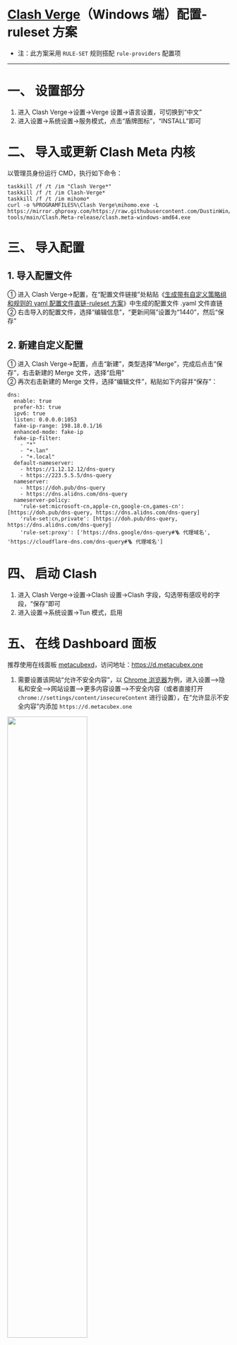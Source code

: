 # [Clash Verge](https://github.com/MetaCubeX/clash-verge)（Windows 端）配置-ruleset 方案
- 注：此方案采用 `RULE-SET` 规则搭配 `rule-providers` 配置项
---
# 一、 设置部分
1. 进入 Clash Verge->设置->Verge 设置->语言设置，可切换到“中文”
2. 进入设置->系统设置->服务模式，点击“盾牌图标”，“INSTALL”即可
# 二、 导入或更新 Clash Meta 内核
以管理员身份运行 CMD，执行如下命令：
```
taskkill /f /t /im "Clash Verge*"
taskkill /f /t /im Clash-Verge*
taskkill /f /t /im mihomo*
curl -o %PROGRAMFILES%\Clash Verge\mihomo.exe -L https://mirror.ghproxy.com/https://raw.githubusercontent.com/DustinWin/clash-tools/main/Clash.Meta-release/clash.meta-windows-amd64.exe
```
# 三、 导入配置
## 1. 导入配置文件
① 进入 Clash Verge->配置，在“配置文件链接”处粘贴《[生成带有自定义策略组和规则的 yaml 配置文件直链-ruleset 方案](https://github.com/DustinWin/clash-tutorials/blob/main/%E6%95%99%E7%A8%8B%E5%90%88%E9%9B%86/%E5%9F%BA%E7%A1%80%E7%AF%87/%E7%94%9F%E6%88%90%E5%B8%A6%E6%9C%89%E8%87%AA%E5%AE%9A%E4%B9%89%E7%AD%96%E7%95%A5%E7%BB%84%E5%92%8C%E8%A7%84%E5%88%99%E7%9A%84%20yaml%20%E9%85%8D%E7%BD%AE%E6%96%87%E4%BB%B6%E7%9B%B4%E9%93%BE-ruleset%20%E6%96%B9%E6%A1%88.md)》中生成的配置文件 .yaml 文件直链  
② 右击导入的配置文件，选择“编辑信息”，“更新间隔”设置为“1440”，然后“保存”
## 2. 新建自定义配置
① 进入 Clash Verge->配置，点击“新建”，类型选择“Merge”，完成后点击“保存”，右击新建的 Merge 文件，选择“启用”  
② 再次右击新建的 Merge 文件，选择“编辑文件”，粘贴如下内容并“保存”：
```
dns:
  enable: true
  prefer-h3: true
  ipv6: true
  listen: 0.0.0.0:1053
  fake-ip-range: 198.18.0.1/16
  enhanced-mode: fake-ip
  fake-ip-filter:
    - "*"
    - "+.lan"
    - "+.local"
  default-nameserver:
    - https://1.12.12.12/dns-query
    - https://223.5.5.5/dns-query
  nameserver:
    - https://doh.pub/dns-query
    - https://dns.alidns.com/dns-query
  nameserver-policy:
    'rule-set:microsoft-cn,apple-cn,google-cn,games-cn': [https://doh.pub/dns-query, https://dns.alidns.com/dns-query]
    'rule-set:cn,private': [https://doh.pub/dns-query, https://dns.alidns.com/dns-query]
    'rule-set:proxy': ['https://dns.google/dns-query#🪜 代理域名', 'https://cloudflare-dns.com/dns-query#🪜 代理域名']
```
# 四、 启动 Clash
1. 进入 Clash Verge->设置->Clash 设置->Clash 字段，勾选带有感叹号的字段，“保存”即可
2. 进入设置->系统设置->Tun 模式，启用
# 五、 在线 Dashboard 面板
推荐使用在线面板 [metacubexd](https://github.com/metacubex/metacubexd)，访问地址：https://d.metacubex.one 
1. 需要设置该网站“允许不安全内容”，以 [Chrome 浏览器](https://www.google.com/chrome)为例，进入设置-->隐私和安全-->网站设置-->更多内容设置-->不安全内容（或者直接打开 `chrome://settings/content/insecureContent` 进行设置），在“允许显示不安全内容”内添加 `https://d.metacubex.one`  
<img src="https://github.com/DustinWin/clash-tutorials/assets/45238096/3d1ed229-1d3a-4ccc-a7b4-adecc8fee8b4" width="60%"/>

2. 首次进入 https://d.metacubex.one 需要添加“后端地址”，输入 `http://192.168.31.1:9090` 并点击“添加”即可访问 Dashboard 面板  
<img src="https://github.com/DustinWin/clash-tutorials/assets/45238096/bb27d6e2-d72b-4a4a-a038-0fd6d085a573" width="60%"/>
